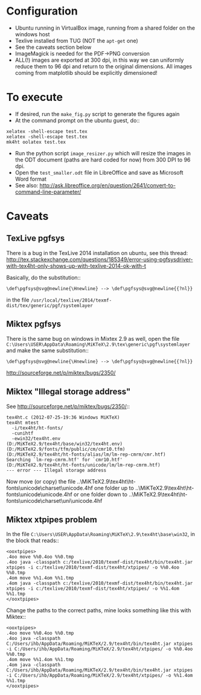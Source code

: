 
Configuration
=============

* Ubuntu running in VirtualBox image, running from a shared folder on the windows host
* Texlive installed from TUG (NOT the ``apt-get`` one)
* See the caveats section below
* ImageMagick is needed for the PDF->PNG conversion
* ALL(!) images are exported at 300 dpi, in this way we can uniformly reduce them to 96 dpi and return to the original dimensions.  All images coming from matplotlib should be explicitly dimensioned!

To execute
==========

* If desired, run the ``make_fig.py`` script to generate the figures again
* At the command prompt on the ubuntu guest, do::

```
xelatex -shell-escape test.tex
xelatex -shell-escape test.tex
mk4ht oolatex test.tex
```
    
* Run the python script ``image_resizer.py`` which will resize the images in the ODT document (paths are hard coded for now) from 300 DPI to 96 dpi.
* Open the ``test_smaller.odt`` file in LibreOffice and save as Microsoft Word format
* See also: http://ask.libreoffice.org/en/question/2641/convert-to-command-line-parameter/
    
Caveats
=======

TexLive pgfsys
--------------

There is a bug in the TexLive 2014 installation on ubuntu, see this thread: http://tex.stackexchange.com/questions/185349/error-using-pgfsysdriver-with-tex4ht-only-shows-up-with-texlive-2014-ok-with-t

Basically, do the substitution::

    \def\pgfsys@svg@newline{\Hnewline} --> \def\pgfsys@svg@newline{{?nl}} 

in the file ``/usr/local/texlive/2014/texmf-dist/tex/generic/pgf/systemlayer``

Miktex pgfsys
-------------

There is the same bug on windows in Mixtex 2.9 as well, open the file ``C:\Users\USER\AppData\Roaming\MiKTeX\2.9\tex\generic\pgf\systemlayer`` and make the same substitution::

    \def\pgfsys@svg@newline{\Hnewline} --> \def\pgfsys@svg@newline{{?nl}} 

http://sourceforge.net/p/miktex/bugs/2350/

Miktex "Illegal storage address"
--------------------------------

See http://sourceforge.net/p/miktex/bugs/2350/::

    tex4ht.c (2012-07-25-19:36 Windows MiKTeX)
    tex4ht mtest
      -i/tex4ht/ht-fonts/
      -cunihtf
      -ewin32/tex4ht.env
    (D:/MiKTeX2.9/tex4ht/base/win32/tex4ht.env)
    (D:/MiKTeX2.9/fonts/tfm/public/cm/cmr10.tfm)
    (D:/MiKTeX2.9/tex4ht/ht-fonts/alias/lm/lm-rep-cmrm/cmr.htf)
    Searching `lm-rep-cmrm.htf' for `cmr10.htf'
    (D:/MiKTeX2.9/tex4ht/ht-fonts/unicode/lm/lm-rep-cmrm.htf)
    --- error --- Illegal storage address

Now move (or copy) the file ..\MiKTeX2.9\tex4ht\ht-fonts\unicode\charset\unicode.4hf one folder up to ..\MiKTeX2.9\tex4ht\ht-fonts\unicode\unicode.4hf or one folder down to ..\MiKTeX2.9\tex4ht\ht-fonts\unicode\charset\uni\unicode.4hf

Miktex xtpipes problem
----------------------

In the file ``C:\Users\USER\AppData\Roaming\MiKTeX\2.9\tex4ht\base\win32``, in the block that reads::

    <ooxtpipes>
    .4oo move %%0.4oo %%0.tmp
    .4oo java -classpath c:/texlive/2010/texmf-dist/tex4ht/bin/tex4ht.jar xtpipes -i c:/texlive/2010/texmf-dist/tex4ht/xtpipes/ -o %%0.4oo %%0.tmp
    .4om move %%1.4om %%1.tmp
    .4om java -classpath c:/texlive/2010/texmf-dist/tex4ht/bin/tex4ht.jar xtpipes -i c:/texlive/2010/texmf-dist/tex4ht/xtpipes/ -o %%1.4om %%1.tmp
    </ooxtpipes>
    
Change the paths to the correct paths, mine looks something like this with Miktex::

    <ooxtpipes>
    .4oo move %%0.4oo %%0.tmp
    .4oo java -classpath C:/Users/ihb/AppData/Roaming/MiKTeX/2.9/tex4ht/bin/tex4ht.jar xtpipes -i C:/Users/ihb/AppData/Roaming/MiKTeX/2.9/tex4ht/xtpipes/ -o %%0.4oo %%0.tmp
    .4om move %%1.4om %%1.tmp
    .4om java -classpath C:/Users/ihb/AppData/Roaming/MiKTeX/2.9/tex4ht/bin/tex4ht.jar xtpipes -i C:/Users/ihb/AppData/Roaming/MiKTeX/2.9/tex4ht/xtpipes/ -o %%1.4om %%1.tmp
    </ooxtpipes>
